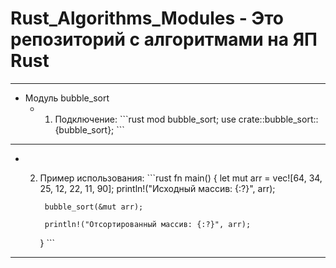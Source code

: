 # Rust_Algorithms_Modules - Это репозиторий с алгоритмами на ЯП Rust
---
- Модуль bubble_sort
  - 1. Подключение:
    \```rust
          mod bubble_sort;
          use crate::bubble_sort::{bubble_sort};
      \```
---
  - 2. Пример использования:
     \```rust
          fn main() {
            let mut arr = vec![64, 34, 25, 12, 22, 11, 90];
            println!("Исходный массив: {:?}", arr);
            
            bubble_sort(&mut arr);
              
            println!("Отсортированный массив: {:?}", arr);
          }
      \```
---
